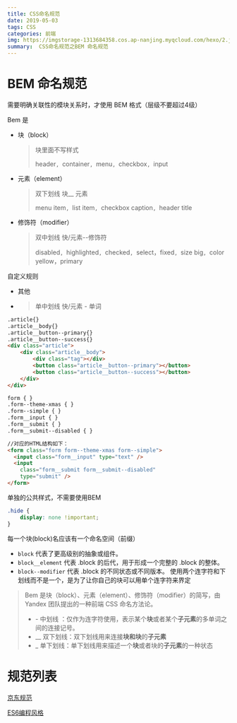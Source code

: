 ```yaml
---
title: CSS命名规范
date: 2019-05-03
tags: CSS
categories: 前端
img: https://imgstorage-1313684358.cos.ap-nanjing.myqcloud.com/hexo/2.jpg
summary:  CSS命名规范之BEM 命名规范
---
```


# BEM 命名规范

需要明确关联性的模块关系时，才使用 BEM 格式（层级不要超过4级）

Bem 是

- 块（block）

  >  块里面不写样式
  >
  > header`, `container`, `menu`, `checkbox`, `input

- 元素（element）

  > 双下划线  块__ 元素
  >
  > menu item`, `list item`, `checkbox caption`, `header title

- 修饰符（modifier）

  > 双中划线  快/元素--修饰符 
  >
  > disabled`, `highlighted`, `checked`, `select，fixed`, `size big`, `color yellow，primary



自定义规则

- 其他

- > 单中划线     快/元素 - 单词



```html
.article{}
.article__body{}
.article__button--primary{}
.article__button--success{}
<div class="article">
    <div class="article__body">
        <div class="tag"></div>
        <button class="article__button--primary"></button>
        <button class="article__button--success"></button>
    </div>
</div>
```



```html
form { }
.form--theme-xmas { }
.form--simple { }
.form__input { }
.form__submit { }
.form__submit--disabled { }

//对应的HTML结构如下：
<form class="form form--theme-xmas form--simple">
  <input class="form__input" type="text" />
  <input
    class="form__submit form__submit--disabled"
    type="submit" />
</form>
```





单独的公共样式，不需要使用BEM

```CSS 
.hide {
    display: none !important;
}
```





每一个块(block)名应该有一个命名空间（前缀）

- `block` 代表了更高级别的抽象或组件。
- `block__element` 代表 .block 的后代，用于形成一个完整的 .block 的整体。
- `block--modifier` 代表 .block 的不同状态或不同版本。 使用两个连字符和下划线而不是一个，是为了让你自己的块可以用单个连字符来界定



> Bem 是块（block）、元素（element）、修饰符（modifier）的简写，由 Yandex 团队提出的一种前端 CSS 命名方法论。
>
> - \- 中划线 ：仅作为连字符使用，表示某个**块**或者某个**子元素**的多单词之间的连接记号。
> - __ 双下划线：双下划线用来连接**块和块**的**子元素**
> - _ 单下划线：单下划线用来描述一个**块**或者块的**子元素**的一种状态



# 规范列表

[京东规范](https://guide.aotu.io/index.html)

[ES6编程风格](https://es6.ruanyifeng.com/#docs/style)
